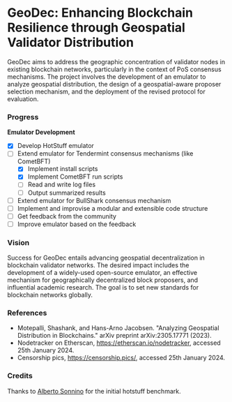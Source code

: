 # GeoDec: Enhancing Blockchain Resilience through Geospatial Validator Distribution

GeoDec aims to address the geographic concentration of validator nodes in existing blockchain networks, particularly in the context of PoS consensus mechanisms. The project involves the development of an emulator to analyze geospatial distribution, the design of a geospatial-aware proposer selection mechanism, and the deployment of the revised protocol for evaluation.

### Progress

**Emulator Development**
- [x] Develop HotStuff emulator
- [ ] Extend emulator for Tendermint consensus mechanisms (like CometBFT)
    - [x] Implement install scripts
    - [x] Implement CometBFT run scripts
    - [ ] Read and write log files
    - [ ] Output summarized results

- [ ] Extend emulator for BullShark consensus mechanism
- [ ] Implement and improvise a modular and extensible code structure
- [ ] Get feedback from the community
- [ ] Improve emulator based on the feedback

### Vision
Success for GeoDec entails advancing geospatial decentralization in blockchain validator networks. The desired impact includes the development of a widely-used open-source emulator, an effective mechanism for geographically decentralized block proposers, and influential academic research. The goal is to set new standards for blockchain networks globally.

### References
- Motepalli, Shashank, and Hans-Arno Jacobsen. "Analyzing Geospatial Distribution in Blockchains." arXiv preprint arXiv:2305.17771 (2023).
- Nodetracker on Etherscan, https://etherscan.io/nodetracker, accessed 25th January 2024.
- Censorship pics, https://censorship.pics/, accessed 25th January 2024.

### Credits
Thanks to [Alberto Sonnino](https://github.com/asonnino) for the initial hotstuff benchmark.
